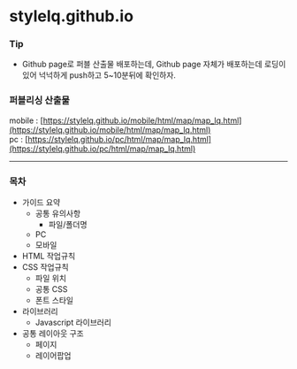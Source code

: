 # stylelq.github.io

### Tip
- Github page로 퍼블 산출물 배포하는데, Github page 자체가 배포하는데 로딩이 있어 넉넉하게 push하고 5~10분뒤에 확인하자.

### 퍼블리싱 산출물
mobile : [https://stylelq.github.io/mobile/html/map/map_lq.html](https://stylelq.github.io/mobile/html/map/map_lq.html) <br>
pc : [https://stylelq.github.io/pc/html/map/map_lq.html](https://stylelq.github.io/pc/html/map/map_lq.html)

***

### 목차
- 가이드 요약
  - 공통 유의사항
    - 파일/폴더명
  - PC
  - 모바일
- HTML 작업규칙
- CSS 작업규칙
  - 파일 위치
  - 공통 CSS
  - 폰트 스타일
- 라이브러리
  - Javascript 라이브러리
- 공통 레이아웃 구조
  - 페이지
  - 레이어팝업
